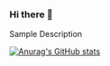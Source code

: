 ### Hi there 👋

Sample Description

[![Anurag's GitHub stats](https://github-readme-stats.vercel.app/api?username=simonpangan)](https://github.com/anuraghazra/github-readme-stats)
<!--
**simonpangan/simonpangan** is a ✨ _special_ ✨ repository because its `README.md` (this file) appears on your GitHub profile.

Here are some ideas to get you started:

- 🔭 I’m currently working on ...
- 🌱 I’m currently learning ...
- 👯 I’m looking to collaborate on ...
- 🤔 I’m looking for help with ...
- 💬 Ask me about ...
- 📫 How to reach me: ...
- 😄 Pronouns: ...
- ⚡ Fun fact: ...
-->
